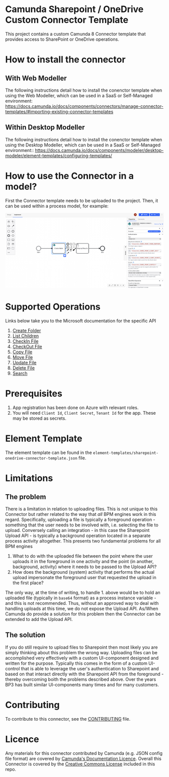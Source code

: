# Camunda Sharepoint / OneDrive Custom Connector Template
This project contains a custom Camunda 8 Connector template that provides access to SharePoint or OneDrive operations. 

# How to install the connector

## With Web Modeller
The following instructions detail how to install the conenctor template when using the Web Modeller, which can be used in a SaaS or Self-Managed environment: https://docs.camunda.io/docs/components/connectors/manage-connector-templates/#importing-existing-connector-templates

## Within Desktop Modeller
The following instructions detail how to install the conenctor template when using the Desktop Modeller, which can be used in a SaaS or Self-Managed environment:: https://docs.camunda.io/docs/components/modeler/desktop-modeler/element-templates/configuring-templates/

# How to use the Connector in a model?
First the Connector template needs to be uploaded to the project. Then, it can be used within a process model, for example:

![Example operation properties](images/connector-properties-example.png)

# Supported Operations
Links below take you to the Microsoft documentation for the specific API
1. [Create Folder](https://learn.microsoft.com/en-us/graph/api/driveitem-post-children?view=graph-rest-1.0&tabs=http)
2. [List Children](https://learn.microsoft.com/en-us/graph/api/driveitem-list-children?view=graph-rest-1.0&tabs=http)
3. [CheckIn File](https://learn.microsoft.com/en-us/graph/api/driveitem-checkin?view=graph-rest-1.0&tabs=http)
4. [CheckOut File](https://learn.microsoft.com/en-us/graph/api/driveitem-checkout?view=graph-rest-1.0&tabs=http)
5. [Copy File](https://learn.microsoft.com/en-us/graph/api/driveitem-copy?view=graph-rest-1.0&tabs=http)
6. [Move File](https://learn.microsoft.com/en-us/graph/api/driveitem-move?view=graph-rest-1.0&tabs=http)
7. [Update File](https://learn.microsoft.com/en-us/graph/api/driveitem-update?view=graph-rest-1.0&tabs=http)
8. [Delete File](https://learn.microsoft.com/en-us/graph/api/driveitem-delete?view=graph-rest-1.0&tabs=http)
9. [Search](https://learn.microsoft.com/en-us/graph/api/driveitem-search?view=graph-rest-1.0&tabs=http)

# Prerequisites
1. App registration has been done on Azure with relevant roles.
2. You will need `Client Id`, `Client Secret`, `Tenant Id` for the app. These may be stored as secrets. 

# Element Template
The element template can be found in the `element-templates/sharepoint-onedrive-connector-template.json` file.

# Limitations
## The problem
There is a limitation in relation to uploading files. This is not unique to this Connector but rather related to the
way that _all_ BPM engines work in this regard. Specifically, uploading a file is typically a foreground operation - something
that the user needs to be involved with, i.e. selecting the file to upload. Conversely calling an integration - in this
case the Sharepoint Upload API - is typically a background operation located in a separate process activity altogether. 
This presents two fundamental problems for all BPM engines

1. What to do with the uploaded file between the point where the user uploads it in the foreground in one activity and the point (in another, background, activity) where it needs to be passed to the Upload API?
2. How does the background (system) activity that performs the actual upload impersonate the foreground user that requested the upload in the first place?

The only way, at the time of writing, to handle 1. above would be to hold an uploaded file (typically in `base64` format) as a process instance variable - and this is not recommended. 
Thus, without an approved way to deal with handling uploads at this time, we do not expose the Upload API. As/When Camunda do provide a solution
for this problem then the Connector can be extended to add the Upload API.

## The solution
If you do still require to upload files to Sharepoint then most likely you are simply thinking about this problem the wrong way.
Uploading files can be accomplished very effectively with a custom UI-component designed and written for the purpose.
Typically this comes in the form of a custom UI-control that is able to leverage the user's authentication to Sharepoint and based
on that interact directly with the Sharepoint API from the foreground - thereby overcoming boith the problems described above. 
Over the years BP3 has built similar UI-components many times and for many customers.

# Contributing
To contribute to this connector, see the [CONTRIBUTING](CONTRIBUTING.md) file.

# Licence
Any materials for this connector contributed by Camunda (e.g. JSON config file format) are covered by 
[Camunda's Documentation Licence](https://github.com/camunda/camunda-docs/blob/main/LICENSE.txt). 
Overall this Connector is covered by the [Creative Commons License](License) included in this repo.

